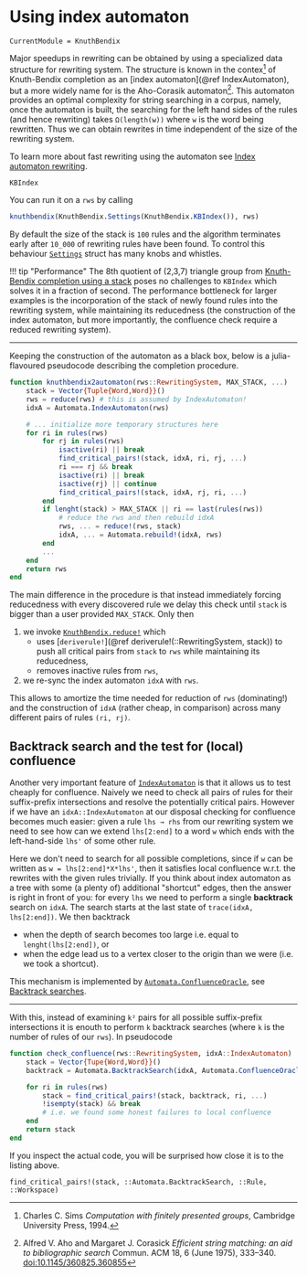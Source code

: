 # Using index automaton

```@meta
CurrentModule = KnuthBendix
```

Major speedups in rewriting can be obtained by using a specialized data
structure for rewriting system. The structure is known in the contex[^Sims1994]
of Knuth-Bendix completion as an [index automaton](@ref IndexAutomaton), but a more widely name for
is the Aho-Corasik automaton[^Aho1975].
This automaton provides an optimal complexity for string searching in a corpus,
namely, once the automaton is built, the searching for the left hand sides of
the rules (and hence rewriting) takes `Ω(length(w))` where `w` is the word being
rewritten. Thus we can obtain rewrites in time independent of the size of the
rewriting system.

To learn more about fast rewriting using the automaton see
[Index automaton rewriting](@ref).

```@docs
KBIndex
```

You can run it on a `rws` by calling
```julia
knuthbendix(KnuthBendix.Settings(KnuthBendix.KBIndex()), rws)
```
By default the size of the stack is `100` rules and  the algorithm terminates
early after `10_000` of rewriting rules have been found.
To control this behaviour [`Settings`](@ref) struct has many knobs and whistles.

!!! tip "Performance"
    The 8th quotient of (2,3,7) triangle group from
    [Knuth-Bendix completion using a stack](@ref "Using a stack") poses no
    challenges to `KBIndex` which solves it in a fraction of second.
    The performance bottleneck for larger examples is the incorporation of the
    stack of newly found rules into the rewriting system, while maintaining its
    reducedness (the construction of the index automaton, but more importantly,
    the confluence check require a reduced rewriting system).

----

Keeping the construction of the automaton as a black box, below is a
julia-flavoured pseudocode describing the completion procedure.

```julia
function knuthbendix2automaton(rws::RewritingSystem, MAX_STACK, ...)
    stack = Vector{Tuple{Word,Word}}()
    rws = reduce(rws) # this is assumed by IndexAutomaton!
    idxA = Automata.IndexAutomaton(rws)

    # ... initialize more temporary structures here
    for ri in rules(rws)
        for rj in rules(rws)
            isactive(ri) || break
            find_critical_pairs!(stack, idxA, ri, rj, ...)
            ri === rj && break
            isactive(ri) || break
            isactive(rj) || continue
            find_critical_pairs!(stack, idxA, rj, ri, ...)
        end
        if lenght(stack) > MAX_STACK || ri == last(rules(rws))
            # reduce the rws and then rebuild idxA
            rws, ... = reduce!(rws, stack)
            idxA, ... = Automata.rebuild!(idxA, rws)
        end
        ...
    end
    return rws
end
```

The main difference in the procedure is that instead immediately forcing
reducedness with every discovered rule we delay this check until `stack` is
bigger than a user provided `MAX_STACK`. Only then
1. we invoke [`KnuthBendix.reduce!`](@ref ) which
   * uses [`deriverule!`](@ref deriverule!(::RewritingSystem, stack)) to push
     all critical pairs from `stack` to `rws` while maintaining its reducedness,
   * removes inactive rules from `rws`,
2. we re-sync the index automaton `idxA` with `rws`.

This allows to amortize the time needed for reduction of `rws` (dominating!)
and the construction of `idxA` (rather cheap, in comparison) across many
different pairs of rules `(ri, rj)`.

## Backtrack search and the test for (local) confluence

Another very important feature of [`IndexAutomaton`](@ref) is that it allows us to test
cheaply for confluence. Naively we need to check all pairs of rules for their
suffix-prefix intersections and resolve the potentially critical pairs. However
if we have an `idxA::IndexAutomaton` at our disposal checking for confluence
becomes much easier: given a rule `lhs → rhs` from our rewriting system we need
to see how can we extend `lhs[2:end]` to a word `w` which ends with the
left-hand-side `lhs'` of some other rule.

Here we don't need to search for all possible completions, since if `w` can be
written as `w = lhs[2:end]*X*lhs'`, then it satisfies local confluence w.r.t.
the rewrites with the given rules trivially. If you think about index automaton
as a tree with some (a plenty of) additional "shortcut" edges, then the answer
is right in front of you: for every `lhs` we need to perform a
single **backtrack** search on `idxA`. The search starts at the last state of
`trace(idxA, lhs[2:end])`. We then backtrack

* when the depth of search becomes too large i.e. equal to
  `lenght(lhs[2:end])`, or
* when the edge lead us to a vertex closer to the origin than we were (i.e.
  we took a shortcut).

This mechanism is implemented by
[`Automata.ConfluenceOracle`](@ref "Automata.ConfluenceOracle"),
see [Backtrack searches](@ref "Backtrack searches").

----

With this, instead of examining `k²` pairs for all possible suffix-prefix
intersections it is enouth to perform `k` backtrack searches (where `k` is the
number of rules of our `rws`). In pseudocode

```julia
function check_confluence(rws::RewritingSystem, idxA::IndexAutomaton)
    stack = Vector{Tupe{Word,Word}}()
    backtrack = Automata.BacktrackSearch(idxA, Automata.ConfluenceOracle())

    for ri in rules(rws)
        stack = find_critical_pairs!(stack, backtrack, ri, ...)
        !isempty(stack) && break
        # i.e. we found some honest failures to local confluence
    end
    return stack
end
```

If you inspect the actual code, you will be surprised how close it is to the
listing above.

```@docs
find_critical_pairs!(stack, ::Automata.BacktrackSearch, ::Rule, ::Workspace)
```

[^Sims1994]: Charles C. Sims _Computation with finitely presented groups_,
             Cambridge University Press, 1994.
[^Aho1975]: Alfred V. Aho and Margaret J. Corasick _Efficient string matching: an aid to bibliographic search_ Commun. ACM 18, 6 (June 1975), 333–340. [doi:10.1145/360825.360855](https://doi.org/10.1145/360825.360855)

